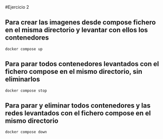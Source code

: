#Ejercicio 2

## Para crear las imagenes desde compose fichero en el misma directorio y levantar con ellos los contenedores

```
docker compose up
```

## Para parar todos contenedores levantados con el fichero compose en el mismo directorio, sin eliminarlos

```
docker compose stop
```

## Para parar y eliminar todos contenedores y las redes levantados con el fichero compose en el mismo directorio

```
docker compose down
```

